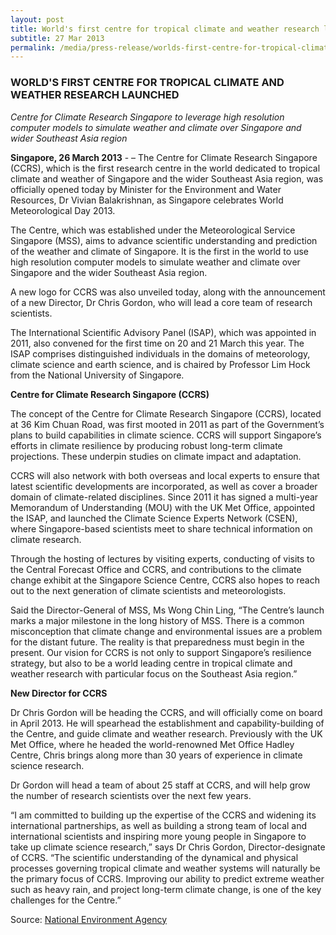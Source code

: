 ```yaml
---
layout: post
title: World's first centre for tropical climate and weather research launched
subtitle: 27 Mar 2013
permalink: /media/press-release/worlds-first-centre-for-tropical-climate-and-weather-research-launched
---
```


### WORLD'S FIRST CENTRE FOR TROPICAL CLIMATE AND WEATHER RESEARCH LAUNCHED

*Centre for Climate Research Singapore to leverage high resolution computer models to simulate weather and climate over Singapore and wider Southeast Asia region*

**Singapore, 26 March 2013** - – The Centre for Climate Research Singapore (CCRS), which is the first research centre in the world dedicated to tropical climate and weather of Singapore and the wider Southeast Asia region, was officially opened today by Minister for the Environment and Water Resources, Dr Vivian Balakrishnan, as Singapore celebrates World Meteorological Day 2013.

The Centre, which was established under the Meteorological Service Singapore (MSS), aims to advance scientific understanding and prediction of the weather and climate of Singapore. It is the first in the world to use high resolution computer models to simulate weather and climate over Singapore and the wider Southeast Asia region.

A new logo for CCRS was also unveiled today, along with the announcement of a new Director, Dr Chris Gordon, who will lead a core team of research scientists.

The International Scientific Advisory Panel (ISAP), which was appointed in 2011, also convened for the first time on 20 and 21 March this year. The ISAP comprises distinguished individuals in the domains of meteorology, climate science and earth science, and is chaired by Professor Lim Hock from the National University of Singapore.

**Centre for Climate Research Singapore (CCRS)**

The concept of the Centre for Climate Research Singapore (CCRS), located at 36 Kim Chuan Road, was first mooted in 2011 as part of the Government’s plans to build capabilities in climate science. CCRS will support Singapore’s efforts in climate resilience by producing robust long-term climate projections. These underpin studies on climate impact and adaptation.

CCRS will also network with both overseas and local experts to ensure that latest scientific developments are incorporated, as well as cover a broader domain of climate-related disciplines. Since 2011 it has signed a multi-year Memorandum of Understanding (MOU) with the UK Met Office, appointed the ISAP, and launched the Climate Science Experts Network (CSEN), where Singapore-based scientists meet to share technical information on climate research.

Through the hosting of lectures by visiting experts, conducting of visits to the Central Forecast Office and CCRS, and contributions to the climate change exhibit at the Singapore Science Centre, CCRS also hopes to reach out to the next generation of climate scientists and meteorologists.

Said the Director-General of MSS, Ms Wong Chin Ling, “The Centre’s launch marks a major milestone in the long history of MSS. There is a common misconception that climate change and environmental issues are a problem for the distant future. The reality is that preparedness must begin in the present. Our vision for CCRS is not only to support Singapore’s resilience strategy, but also to be a world leading centre in tropical climate and weather research with particular focus on the Southeast Asia region.”

**New Director for CCRS**

Dr Chris Gordon will be heading the CCRS, and will officially come on board in April 2013. He will spearhead the establishment and capability-building of the Centre, and guide climate and weather research. Previously with the UK Met Office, where he headed the world-renowned Met Office Hadley Centre, Chris brings along more than 30 years of experience in climate science research.

Dr Gordon will head a team of about 25 staff at CCRS, and will help grow the number of research scientists over the next few years.

“I am committed to building up the expertise of the CCRS and widening its international partnerships, as well as building a strong team of local and international scientists and inspiring more young people in Singapore to take up climate science research,” says Dr Chris Gordon, Director-designate of CCRS. “The scientific understanding of the dynamical and physical processes governing tropical climate and weather systems will naturally be the primary focus of CCRS. Improving our ability to predict extreme weather such as heavy rain, and project long-term climate change, is one of the key challenges for the Centre.”

Source: [<a href="https://www.nea.gov.sg/" target="_blank">National Environment Agency</a>](https://www.nea.gov.sg/)